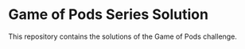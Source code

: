 # Game of Pods Series Solution

This repository contains the solutions of the Game of Pods challenge.